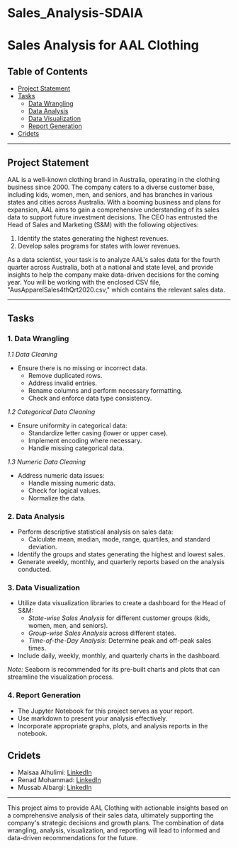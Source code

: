 # Sales_Analysis-SDAIA
# Sales Analysis for AAL Clothing

## Table of Contents

- [Project Statement](#project-statement)
- [Tasks](#tasks)
  - [Data Wrangling](#1-data-wrangling)
  - [Data Analysis](#2-data-analysis)
  - [Data Visualization](#3-data-visualization)
  - [Report Generation](#4-report-generation)
- [Cridets](#Cridets) 

---

## Project Statement

AAL is a well-known clothing brand in Australia, operating in the clothing business since 2000. The company caters to a diverse customer base, including kids, women, men, and seniors, and has branches in various states and cities across Australia. With a booming business and plans for expansion, AAL aims to gain a comprehensive understanding of its sales data to support future investment decisions. The CEO has entrusted the Head of Sales and Marketing (S&M) with the following objectives:

1. Identify the states generating the highest revenues.
2. Develop sales programs for states with lower revenues.

As a data scientist, your task is to analyze AAL's sales data for the fourth quarter across Australia, both at a national and state level, and provide insights to help the company make data-driven decisions for the coming year. You will be working with the enclosed CSV file, "AusApparelSales4thQrt2020.csv," which contains the relevant sales data.

---

## Tasks

### 1. Data Wrangling

*1.1 Data Cleaning*
- Ensure there is no missing or incorrect data.
   - Remove duplicated rows.
   - Address invalid entries.
   - Rename columns and perform necessary formatting.
   - Check and enforce data type consistency.

*1.2 Categorical Data Cleaning*
- Ensure uniformity in categorical data:
   - Standardize letter casing (lower or upper case).
   - Implement encoding where necessary.
   - Handle missing categorical data.

*1.3 Numeric Data Cleaning*
- Address numeric data issues:
   - Handle missing numeric data.
   - Check for logical values.
   - Normalize the data.

### 2. Data Analysis

- Perform descriptive statistical analysis on sales data:
   - Calculate mean, median, mode, range, quartiles, and standard deviation.
- Identify the groups and states generating the highest and lowest sales.
- Generate weekly, monthly, and quarterly reports based on the analysis conducted.

### 3. Data Visualization

- Utilize data visualization libraries to create a dashboard for the Head of S&M:
   - *State-wise Sales Analysis* for different customer groups (kids, women, men, and seniors).
   - *Group-wise Sales Analysis* across different states.
   - *Time-of-the-Day Analysis*: Determine peak and off-peak sales times.
- Include daily, weekly, monthly, and quarterly charts in the dashboard.

*Note:* Seaborn is recommended for its pre-built charts and plots that can streamline the visualization process.

### 4. Report Generation

- The Jupyter Notebook for this project serves as your report.
- Use markdown to present your analysis effectively.
- Incorporate appropriate graphs, plots, and analysis reports in the notebook.
## Cridets 

- Maisaa Alhulimi: [LinkedIn](https://www.linkedin.com/in/maisaa-alhulimi-08b83918b/)
- Renad Mohammad: [LinkedIn](https://www.linkedin.com/in/renad-al-marei-6a2b8123b/)
- Mussab Albargi: [LinkedIn]()

---

This project aims to provide AAL Clothing with actionable insights based on a comprehensive analysis of their sales data, ultimately supporting the company's strategic decisions and growth plans. The combination of data wrangling, analysis, visualization, and reporting will lead to informed and data-driven recommendations for the future.

